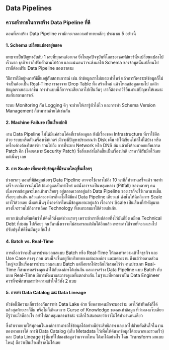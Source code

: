 ## Data Pipelines

### ความท้าทายในการสร้าง Data Pipeline ที่ดี

ตอนที่เราสร้าง Data Pipeline เรามักจะเจอความท้าทายหลักๆ ประมาณ​ 5 อย่างนี้

#### 1. Schema เปลี่ยนแปลงอยู่ตลอด

แทบจะเป็นปัญหาอับดับ 1 เลยที่ทุกคนต้องเจอ ยิ่งในยุคปัจจุบันที่โลกของซอฟต์แวร์นั้นเปลี่ยนแปลงไปเร็วมาก ธุรกิจเราก็ปรับตัวตามไปด้วย
และแน่นอนว่าจะส่งผลให้ Schema ของข้อมูลนั้นเปลี่ยนไป เราก็ต้องปรับ Data Pipeline ของเราตาม

วิธีการก็มีอยู่หลายวิธีขึ้นอยู่กับสถานการณ์ เช่น ถ้าข้อมูลเราไม่เยอะเท่าไหร่ แล้วการวิเคราะห์ข้อมูลก็ไม่จำเป็นต้องเป็น Real-Time
เราอาจจะ Drop Table ทิ้ง สร้างใหม่ แล้วโหลดข้อมูลตามไป แต่ถ้าข้อมูลเราเยอะมากขึ้น การทำแบบนี้ก็อาจจะเสียเวลาไปเป็นวันๆ
เราก็ต้องหาวิธีอื่นมาแก้ปัญหาให้เหมาะสมกับสถานการณ์

ระบบ Monitoring กับ Logging ดีๆ จะช่วยให้เรารู้ตัวได้ไว และการทำ Schema Version Management ก็สามารถช่วยได้เช่นกัน

#### 2. Machine Failure เป็นเรื่องปกติ

งาน Data Pipeline ไม่ได้มีแค่ส่วนโค้ดที่เราต้องดูแล ยังมีเรื่องของ Infrastructure ที่เราใช้อีกด้วย
ระบบหรือตัวเครื่องเซิฟเวอร์ มักจะมีปัญหาประมาณว่า Disk เต็ม ทำให้เขียนไฟล์ไม่ได้บ้าง หรือเครื่องค้างต้องรีสตาร์ท 
รวมไปถึง การที่ระบบ Network หรือ DNS ล่ม แล้วยังต้องมาคอยอัพเกรด Patch อีก (โดยเฉพาะ Security Patch)
ซึ่งสิ่งเหล่านี้เกิดขึ้นเป็นเรื่องปกติ เราหาวิธีรับมือไว้เลยแต่เนิ่นๆ เลย

#### 3. การ Scale เพื่อรองรับข้อมูลที่มีขนาดใหญ่ขึ้นเรื่อยๆ

ช่วงแรกๆ ตอนที่มีข้อมูลน้อยๆ Data Pipeline อาจจะใช้เวลาไม่ถึง 10 นาทีก็ทำงานเสร็จแล้ว พอทำเสร็จ เราก็อาจจะไม่ได้เข้ามาดูแลสักเท่าไหร่
แต่นั่งอาจจะเป็นหลุมพลาง (Pitfall) ของหลายๆ คน เนื่องจากข้อมูลจะไหลเข้ามาเรื่อยๆ อยู่ตลอดเวลาอยู่แล้ว
Data Pipeline ของเราก็จะใช้เวลานานขึ้นเรื่อยๆ เช่นกัน แล้วแต่ละองค์กรก็คงไม่ได้มีแค่ Data Pipeline เดียวแน่
ดังนั้นให้นึกถึงการ Scale เอาไว้ด้วยเลย ตั้งแต่เนิ่นๆ ยิ่งองค์กรไหนมีข้อมูลเยอะอยู่แล้ว เรื่องการ Scale เป็นเรื่องที่สำคัญมาก
ตรงนี้จะรวมไปถึงการเลือก Technology ที่เหมาะสมมาใช้ด้วยเช่นกัน

อยากเน้นย้ำเพิ่มเติมว่าให้คิดไว้ตั้งแต่ช่วงแรกๆ เพราะถ้าเรายิ่งปล่อยทิ้งไว้มันก็ยิ่งเหมือน Technical Debt ที่สะสม
ไปเรื่อยๆ จนวันหนึ่งเราจะไม่สามารถแก้มันได้อีกแล้ว เพราะค่าใช้่จายที่จะลงแรงไปปรับปรุงให้ดีขึ้นมันสูงเกินไป

#### 4. Batch vs. Real-Time

การเลือกว่าจะเป็นการประมวลผลแบบ Batch หรือ Real-Time ให้ลองทำความเข้าใจธุรกิจ และ Use Case ต่างๆ ก่อน ตรงนี้จะขึ้นอยู่กับบริบทของแต่ละองค์กร
และแต่ละงาน ถึงแม้ว่าตลาดส่วนใหญ่จะเป็นเรื่องการประมวลผลแบบ Batch แต่ก็อยากให้ระลึกไว้เสมอไว้ว่า
งานประเภท Real-Time ก็สามารถสร้างคุณค่าให้กับองค์กรได้เช่นกัน และการสร้าง Data Pipeline แบบ Batch กับแบบ Real-Time
มีการพัฒนาและการดูแลที่แตกต่างกัน ในฐานะที่พวกเราเป็น Data Engineer ควรที่จะศึกษาและทำความเข้าใจไว้ทั้ง 2 แบบ

#### 5. การทำ Data Catalog และ Data Lineage

หัวข้อนี้มีความเกี่ยวข้องกับการทำ Data Lake ด้วย ซึ่งหลายคนมักจะมองข้าม เอาไว้ทำทีหลังก็ได้ แล้วสุดท้ายเราก็ลืม หรือไม่ก็เกิดอาการ
Curse of Knowledge ของคนทำข้อมูล ที่ว่ามองแว๊บเดียวก็รู้ว่าอะไรคืออะไร อย่าไปตกหลุมพลางเข้าล่ะ ระลึกไว้เสมอเลยว่าเราไม่ได้ทำงานคนเดียว

ซึ่งถ้าเราอยากให้ทุกคนในองค์กรสามารถใช้ข้อมูลได้อย่างมีประสิทธิภาพ และเอาไปช่วยตัดสินใจในงานของพวกเขาได้ การมี Data Catalog
(เก็บ Metadata ไว้เพื่อให้ค้นหาข้อมูลได้สะดวกและรวดเร็ว) และ Data Lineage (รู้ที่มาที่ไปของข้อมูลว่ามาจากไหน ได้มาได้อย่างไร
โดน Transform มาแบบไหน) ถือว่าเป็นเรื่องที่ขาดไม่ได้เลย
